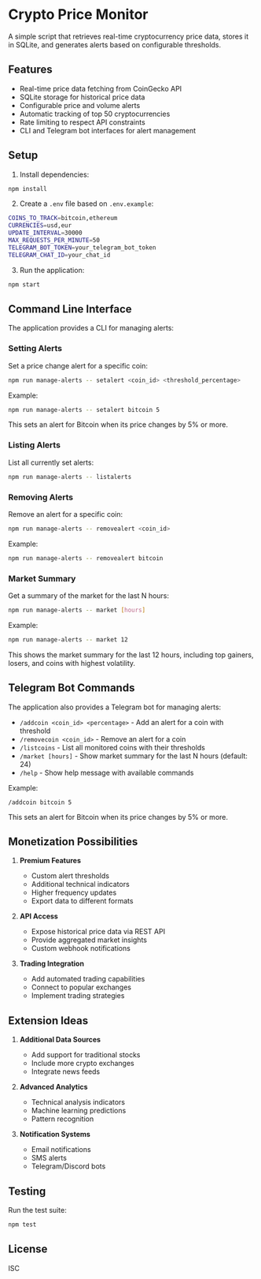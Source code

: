# Crypto Price Monitor

A simple script that retrieves real-time cryptocurrency price data, stores it in SQLite, and generates alerts based on configurable thresholds.

## Features

- Real-time price data fetching from CoinGecko API
- SQLite storage for historical price data
- Configurable price and volume alerts
- Automatic tracking of top 50 cryptocurrencies
- Rate limiting to respect API constraints
- CLI and Telegram bot interfaces for alert management

## Setup

1. Install dependencies:
```bash
npm install
```

2. Create a `.env` file based on `.env.example`:
```bash
COINS_TO_TRACK=bitcoin,ethereum
CURRENCIES=usd,eur
UPDATE_INTERVAL=30000
MAX_REQUESTS_PER_MINUTE=50
TELEGRAM_BOT_TOKEN=your_telegram_bot_token
TELEGRAM_CHAT_ID=your_chat_id
```

3. Run the application:
```bash
npm start
```

## Command Line Interface

The application provides a CLI for managing alerts:

### Setting Alerts

Set a price change alert for a specific coin:

```bash
npm run manage-alerts -- setalert <coin_id> <threshold_percentage>
```

Example:
```bash
npm run manage-alerts -- setalert bitcoin 5
```
This sets an alert for Bitcoin when its price changes by 5% or more.

### Listing Alerts

List all currently set alerts:

```bash
npm run manage-alerts -- listalerts
```

### Removing Alerts

Remove an alert for a specific coin:

```bash
npm run manage-alerts -- removealert <coin_id>
```

Example:
```bash
npm run manage-alerts -- removealert bitcoin
```

### Market Summary

Get a summary of the market for the last N hours:

```bash
npm run manage-alerts -- market [hours]
```

Example:
```bash
npm run manage-alerts -- market 12
```
This shows the market summary for the last 12 hours, including top gainers, losers, and coins with highest volatility.

## Telegram Bot Commands

The application also provides a Telegram bot for managing alerts:

- `/addcoin <coin_id> <percentage>` - Add an alert for a coin with threshold
- `/removecoin <coin_id>` - Remove an alert for a coin
- `/listcoins` - List all monitored coins with their thresholds
- `/market [hours]` - Show market summary for the last N hours (default: 24)
- `/help` - Show help message with available commands

Example:
```
/addcoin bitcoin 5
```
This sets an alert for Bitcoin when its price changes by 5% or more.

## Monetization Possibilities

1. **Premium Features**
   - Custom alert thresholds
   - Additional technical indicators
   - Higher frequency updates
   - Export data to different formats

2. **API Access**
   - Expose historical price data via REST API
   - Provide aggregated market insights
   - Custom webhook notifications

3. **Trading Integration**
   - Add automated trading capabilities
   - Connect to popular exchanges
   - Implement trading strategies

## Extension Ideas

1. **Additional Data Sources**
   - Add support for traditional stocks
   - Include more crypto exchanges
   - Integrate news feeds

2. **Advanced Analytics**
   - Technical analysis indicators
   - Machine learning predictions
   - Pattern recognition

3. **Notification Systems**
   - Email notifications
   - SMS alerts
   - Telegram/Discord bots

## Testing

Run the test suite:
```bash
npm test
```

## License

ISC 